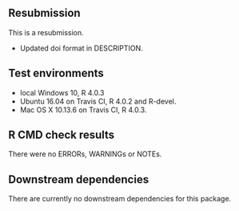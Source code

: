 ## Resubmission
This is a resubmission. 
* Updated doi format in DESCRIPTION.

## Test environments
* local Windows 10, R 4.0.3
* Ubuntu 16.04 on Travis CI, R 4.0.2 and R-devel.
* Mac OS X 10.13.6 on Travis CI, R 4.0.3.

## R CMD check results
There were no ERRORs, WARNINGs or NOTEs.

## Downstream dependencies
There are currently no downstream dependencies for this package.
